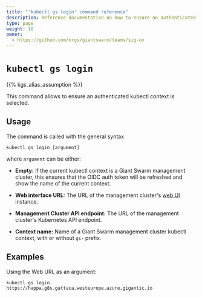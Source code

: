 ```yaml
---
title: "'kubectl gs login' command reference"
description: Reference documentation on how to ensure an authenticated kubectl context for a Giant Swarm management cluster, using 'kubectl gs'.
type: page
weight: 10
owner:
  - https://github.com/orgs/giantswarm/teams/sig-ux
---
```


# `kubectl gs login`

{{% kgs_alias_assumption %}}

This command allows to ensure an authenticated kubectl context is selected.

## Usage

The command is called with the general syntax

```nohighlight
kubectl gs login [argument]
```

where `argument` can be either:

- **Empty:** If the current kubectl context is a Giant Swarm management cluster, this ensures that the OIDC auth token will be refreshed and show the name of the current context.

- **Web interface URL:** The URL of the management cluster's [web UI](/reference/web-interface/) instance.

- **Management Cluster API endpoint:** The URL of the management cluster's Kubernetes API endpoint.

- **Context name:** Name of a Giant Swarm management cluster kubectl context, with or without `gs-` prefix.

## Examples

Using the Web URL as an argument:

```nohighlight
kubectl gs login https://happa.g8s.gattaca.westeurope.azure.gigantic.io
```
